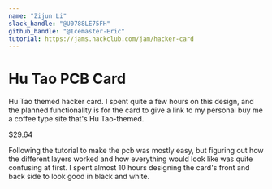 ```yaml
---
name: "Zijun Li"
slack_handle: "@U0788LE75FH"
github_handle: "@Icemaster-Eric"
tutorial: https://jams.hackclub.com/jam/hacker-card
---
```


# Hu Tao PCB Card

<!-- Describe your board in 2-3 sentences. What are you making? What will it do? -->
Hu Tao themed hacker card. I spent quite a few hours on this design, and the planned functionality is for the card to give a link to my personal buy me a coffee type site that's Hu Tao-themed.

<!-- How much is it going to cost? -->
$29.64

<!-- Tell us a little bit about your design process. What were some challenges? What helped? ***Totally optional*** -->
Following the tutorial to make the pcb was mostly easy, but figuring out how the different layers worked and how everything would look like was quite confusing at first. I spent almost 10 hours designing the card's front and back side to look good in black and white.
